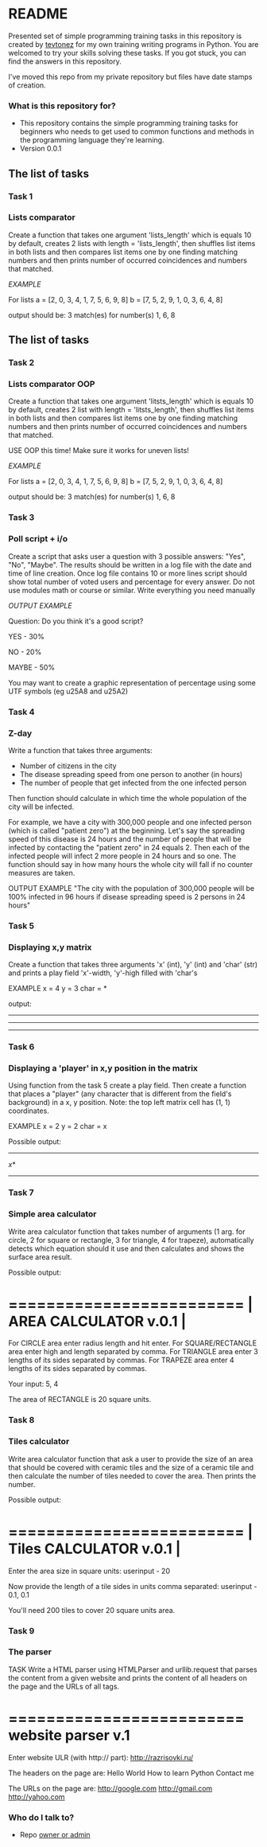 # README #

Presented set of simple programming training tasks in this repository is created by [tevtonez](mailto:tevtonez@gmail.com) for my own training writing programs in Python. You are welcomed to try your skills solving these tasks.
If you got stuck, you can find the answers in this repository.

I've moved this repo from my private repository but files have date stamps of creation.


### What is this repository for? ###

* This repository contains the simple programming training tasks for beginners who needs to get used to common functions and methods in the programming language they're learning.
* Version 0.0.1


## The list of tasks ##
### Task 1 ###
### Lists comparator ###
Create a function that takes one argument 'lists_length' which is equals
10 by default, creates 2 lists with length = 'lists_length', then shuffles list
items in both lists and then compares list items one by one finding matching numbers
and then prints number of occurred coincidences and numbers that matched.


*EXAMPLE*

For lists
a = [2, 0, 3, 4, 1, 7, 5, 6, 9, 8]
b = [7, 5, 2, 9, 1, 0, 3, 6, 4, 8]

output should be:
3 match(es) for number(s) 1, 6, 8


## The list of tasks ##
### Task 2 ###
### Lists comparator  OOP ###
Create a function that takes one argument 'litsts_length' which is equals
10 by default, creates 2 list with length = 'litsts_length', then shuffles list
items in both lists and then compares list items one by one finding matching numbers
and then prints number of occurred coincidences and numbers that matched.

USE OOP this time!
Make sure it works for uneven lists!

*EXAMPLE*

For lists
a = [2, 0, 3, 4, 1, 7, 5, 6, 9, 8]
b = [7, 5, 2, 9, 1, 0, 3, 6, 4, 8]

output should be:
3 match(es) for number(s) 1, 6, 8


### Task 3 ###
### Poll script + i/o ###
Create a script that asks user a question with 3 possible answers: "Yes", "No", "Maybe".
The results should be written in a log file with the date and time of line creation.
Once log file contains 10 or more lines script should show total number of voted users and
percentage for every answer.
Do not use modules math or course or similar. Write everything you need manually


*OUTPUT EXAMPLE*

Question: Do you think it's a good script?

YES - 30%

NO - 20%

MAYBE - 50%

You may want to create a graphic representation of percentage using some UTF symbols (eg
u25A8 and u25A2)


### Task 4 ###
### Z-day ###
Write a function that takes three arguments:
- Number of citizens in the city
- The disease spreading speed from one person to another (in hours)
- The number of people that get infected from the one infected person

Then function should calculate in which time the whole population of the city will be infected.

For example, we have a city with 300,000 people and one infected person (which is called
"patient zero") at the beginning.
Let's say the spreading speed of this disease is 24 hours and the number of people that will be
infected by contacting the "patient zero" in 24 equals 2. Then each of the infected people will
infect 2 more people in 24 hours and so one.
The function should say in how many hours the whole city will fall if no counter measures are
taken.

OUTPUT EXAMPLE
"The city with the population of 300,000 people will be 100% infected in 96 hours if disease
spreading speed is 2 persons in 24 hours"


### Task 5 ###
### Displaying x,y matrix ###
Create a function that takes three arguments 'x' (int), 'y' (int) and 'char' (str) and prints
a play field 'x'-width, 'y'-high filled with 'char's

EXAMPLE
x = 4
y = 3
char = *

output:
****
****
****


### Task 6 ###
### Displaying a 'player' in x,y position in the matrix ###
Using function from the task 5 create a play field. Then create a function that places a
"player" (any character that is different from the field's background) in a x, y position.
Note: the top left matrix cell has (1, 1) coordinates.

EXAMPLE
x = 2
y = 2
char = x

Possible output:
****
*x**
****


### Task 7 ###
### Simple area calculator ###
Write area calculator function that takes number of arguments (1 arg. for circle, 2 for square
or rectangle, 3 for triangle, 4 for trapeze), automatically detects which equation should it use
and then calculates and shows the surface area result.

Possible output:

=========================
| AREA CALCULATOR v.0.1 |
=========================

For CIRCLE area enter radius length and hit enter.
For SQUARE/RECTANGLE area enter high and length separated by comma.
For TRIANGLE area enter 3 lengths of its sides separated by commas.
For TRAPEZE area enter 4 lengths of its sides separated by commas.

Your input: 5, 4

The area of RECTANGLE is 20 square units.


### Task 8 ###
### Tiles calculator ###
Write area calculator function that ask a user to provide the size of an area that
should be covered with ceramic tiles and the size of a ceramic tile and then
calculate the number of tiles needed to cover the area. Then prints the number.

Possible output:

=========================
| Tiles CALCULATOR v.0.1 |
=========================
Enter the area size in square units:
userinput - 20

Now provide the length of a tile sides in units comma separated:
userinput - 0.1, 0.1

You'll need 200 tiles to cover 20 square units area.



### Task 9 ###
### The parser  ###
TASK
Write a HTML parser using HTMLParser and urllib.request that parses
the content from a given website and prints the content of all
headers on the page and the URLs of all <a> tags.

=========================
website parser v.1
=========================

Enter website ULR (with http:// part):
http://razrisovki.ru/

The headers on the page are:
Hello World
How to learn Python
Contact me

The URLs on the page are:
http://google.com
http://gmail.com
http://yahoo.com



### Who do I talk to? ###
* Repo [owner or admin](mailto:tevtonez@gmail.com)
